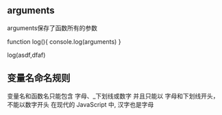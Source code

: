 arguments
-----------
arguments保存了函数所有的参数

function log(){
    console.log(arguments)
}

log(asdf,dfaf)


 变量名命名规则
-------------
 变量名和函数名只能包含 字母、_下划线或数字
 并且只能以 字母和下划线开头，不能以数字开头
 在现代的 JavaScript 中, 汉字也是字母